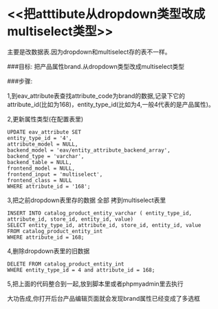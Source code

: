 # <<把atttibute从dropdown类型改成multiselect类型>>

主要是改数据表.因为dropdown和multiselect存的表不一样。

###目标:
 把产品属性brand.从dropdown类型改成multiselect类型

###步骤:

1,到eav_attribute表查找attribute_code为brand的数据,记录下它的attribute_id(比如为168)，entity_type_id(比如为4,一般4代表的是产品属性)。

2,更新属性类型(在配置表里)

```
UPDATE eav_attribute SET
entity_type_id = '4',
attribute_model = NULL,
backend_model = 'eav/entity_attribute_backend_array',
backend_type = 'varchar',
backend_table = NULL,
frontend_model = NULL,
frontend_input = 'multiselect',
frontend_class = NULL
WHERE attribute_id = '168';
``` 
3,把之前dropdown表里存的数据 全部 拷到multiselect表里

```
INSERT INTO catalog_product_entity_varchar ( entity_type_id, attribute_id, store_id, entity_id, value)
SELECT entity_type_id, attribute_id, store_id, entity_id, value
FROM catalog_product_entity_int
WHERE attribute_id = 168;
```

4,删除dropdown表里的旧数据

```
DELETE FROM catalog_product_entity_int
WHERE entity_type_id = 4 and attribute_id = 168;
```

5,把上面的代码整合到一起,放到脚本里或者phpmyadmin里去执行

大功告成,你打开后台产品编辑页面就会发现brand属性已经变成了多选框